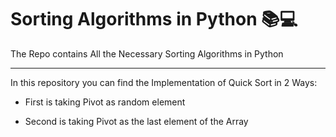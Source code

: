 # Sorting Algorithms in Python 📚💻

The Repo contains All the Necessary Sorting Algorithms in Python

<hr>
In this repository you can find the Implementation of Quick Sort in 2 Ways:

* First is taking Pivot as random element
 
* Second is taking Pivot as the last element of the Array